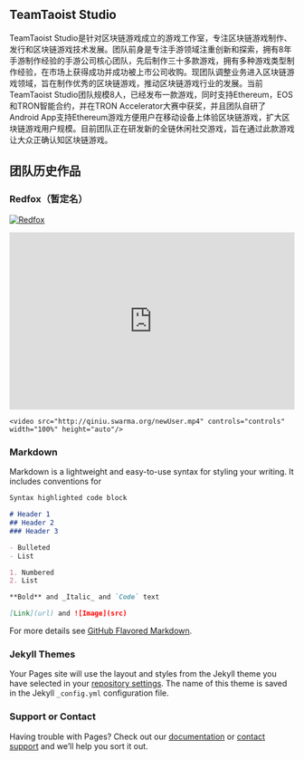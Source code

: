 ## TeamTaoist Studio

TeamTaoist Studio是针对区块链游戏成立的游戏工作室，专注区块链游戏制作、发行和区块链游戏技术发展。团队前身是专注手游领域注重创新和探索，拥有8年手游制作经验的手游公司核心团队，先后制作三十多款游戏，拥有多种游戏类型制作经验，在市场上获得成功并成功被上市公司收购。现团队调整业务进入区块链游戏领域，旨在制作优秀的区块链游戏，推动区块链游戏行业的发展。当前TeamTaoist Studio团队规模8人，已经发布一款游戏，同时支持Ethereum，EOS和TRON智能合约，并在TRON Accelerator大赛中获奖，并且团队自研了Android App支持Ethereum游戏方便用户在移动设备上体验区块链游戏，扩大区块链游戏用户规模。目前团队正在研发新的全链休闲社交游戏，旨在通过此款游戏让大众正确认知区块链游戏。

## 团队历史作品

### Redfox（暂定名）
[![Redfox](https://github.githubassets.com/apple-touch-icon.png)](http://player.youku.com/embed/XNDA3MjYzNjI0MA==)

<p> 
    <div class="video-container">
        <iframe width="95%" height="450" src="http://player.youku.com/embed/XNDA3MjYzNjI0MA==" frameborder="0" scrolling="no" allowfullscreen></iframe>
    </div>
    <style type="text/css">
        .video-container {
            position: relative;
            padding-bottom: 56.25%;
            padding-top: 30px;
            height: 0;
            overflow: hidden;
        }
        .video-container iframe {
            position: absolute;
            top:0;
            left: 0;
            width: 100%;
            height: 100%;
        }
    </style>
<p> 

`<video src="http://qiniu.swarma.org/newUser.mp4" controls="controls" width="100%" height="auto"/>`


### Markdown

Markdown is a lightweight and easy-to-use syntax for styling your writing. It includes conventions for

```markdown
Syntax highlighted code block

# Header 1
## Header 2
### Header 3

- Bulleted
- List

1. Numbered
2. List

**Bold** and _Italic_ and `Code` text

[Link](url) and ![Image](src)
```

For more details see [GitHub Flavored Markdown](https://guides.github.com/features/mastering-markdown/).

### Jekyll Themes

Your Pages site will use the layout and styles from the Jekyll theme you have selected in your [repository settings](https://github.com/xrdavies/gisttest/settings). The name of this theme is saved in the Jekyll `_config.yml` configuration file.

### Support or Contact

Having trouble with Pages? Check out our [documentation](https://help.github.com/categories/github-pages-basics/) or [contact support](https://github.com/contact) and we’ll help you sort it out.
